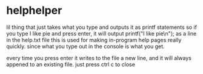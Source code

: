 # helphelper
lil thing that just takes what you type and outputs it as printf statements 
so if you type I like pie and press enter, it will output printf("I like pie\n"); as a line in the help.txt file
this is used for making in-program help pages really quickly. since what you type out in the console is what you get.

every time you press enter it writes to the file a new line, and it will always appened to an existing file. 
just press ctrl c to close 
